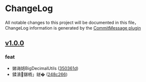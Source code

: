 # ChangeLog

All notable changes to this project will be documented in this file，ChangeLog information is generated by the [CommitMessage plugin](https://plugins.jetbrains.com/plugin/12256-commit-message-create)

## [v1.0.0](http://github.com/FormatToday/zq-common/compare/v1.0.0...master)


### feat

* 娣诲姞BigDecimalUtils ([350361d](http://github.com/FormatToday/zq-common/commit/350361d))
* 鍒濆鍖栭」鐩� ([248c266](http://github.com/FormatToday/zq-common/commit/248c266))

